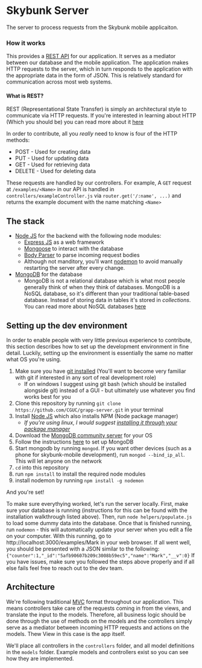 # Skybunk Server

The server to process requests from the Skybunk mobile applicaiton.

### How it works

This provides a [REST API](https://en.wikipedia.org/wiki/Representational_state_transfer) for our application. It serves as a mediator between our database and the mobile application. The application makes HTTP requests to the server, which in turn responds to the application with the appropriate data in the form of JSON. This is relatively standard for communication across most web systems.

#### What is REST?
REST (Representational State Transfer) is simply an architectural style to communicate via HTTP requests. If you're interested in learning about HTTP (Which you should be) you can read more about it [here](https://www.tutorialspoint.com/http/index.htm)

In order to contribute, all you _really_ need to know is four of the HTTP methods:
- POST - Used for creating data
- PUT - Used for updating data
- GET - Used for retrieving data
- DELETE - Used for deleting data

These requests are handled by our controllers. For example, A `GET` request at `/examples/<Name>` in our API is handled in `controllers/exampleController.js` via `router.get('/:name', ...)` and returns the example document with the name matching `<Name>`
## The stack

- [Node JS](https://nodejs.org/en/) for the backend with the following node modules:
  - [Express JS](https://expressjs.com/) as a web framework
  - [Mongoose](http://mongoosejs.com/) to interact with the database
  - [Body Parser](https://www.npmjs.com/package/body-parser) to parse incoming request bodies
  - Although not manditory, you'll want [nodemon](https://nodemon.io/) to avoid manually restarting the server after every change.
- [MongoDB](https://www.mongodb.com/) for the database
  - MongoDB is not a relational database which is what most people generally think of when they think of databases. MongoDB is a NoSQL database, so it's different than your traditional table-based database. Instead of storing data in tables it's stored in _collections_. You can read more about NoSQL databases [here](https://www.mongodb.com/nosql-explained)

## Setting up the dev environment
In order to enable people with very little previous experience to contribute, this section describes how to set up the development environment in fine detail. Luckily, setting up the environment is essentially the same no matter what OS you're using.

1. Make sure you have [git installed](https://www.linode.com/docs/development/version-control/how-to-install-git-on-linux-mac-and-windows/) (You'll want to become very familiar with git if interested in any sort of real development role)
    - If on windows I suggest using git bash (which should be installed alongside git) instead of a GUI - but ultimately use whatever you find works best for you
2. Clone this repository by running `git clone https://github.com/CGUC/grapp-server.git` in your terminal
3. Install [Node JS](https://nodejs.org/en/) which also installs NPM (Node package manager)
    - _If you're using linux, I would suggest [installing it through your package manager](https://nodejs.org/en/download/package-manager/#debian-and-ubuntu-based-linux-distributions)_
4. Download the [MongoDB community server](https://www.mongodb.com/download-center?jmp=nav#community) for your OS
5. Follow the instructions [here](https://docs.mongodb.com/manual/administration/install-community/) to set up MongoDB
6. Start mongodb by running `mongod`. If you want other devices (such as a phone for skybunk-mobile development), run `mongod --bind_ip_all`. This will let anyone on the network
6. `cd` into this repository
7. run `npm install` to install the required node modules
8. install nodemon by running `npm install -g nodemon`

And you're set!

To make sure everythying worked, let's run the server locally. First, make sure your database is running (instructions for this can be found with the installation walkthrough listed above). Then, run `node helpers/populate.js` to load some dummy data into the database. Once that is finished running, run `nodemon` - this will automatically update your server when you edit a file on your computer. With this running, go to http://localhost:3000/examples/Mark in your web browser. If all went well, you should be presented with a JSON similar to the following: 
`{"counter":1,"_id":"5afb90607b209c3008b59ec5","name":"Mark","__v":0}`
If you have issues, make sure you followed the steps above properly and if all else fails feel free to reach out to the dev team.

## Architecture
We're following traditional [MVC](https://www.tutorialspoint.com/mvc_framework/mvc_framework_introduction.htm) format throughout our application. This means controllers take care of the requests coming in from the views, and translate the input to the models. Therefore, all business logic should be done through the use of methods on the models and the controllers simply serve as a mediator between incoming HTTP requests and actions on the models. Thew View in this case is the app itself.

We'll place all controllers in the `controllers` folder, and all model definitions in the `models` folder. Example models and controllers exist so you can see how they are implemented.
